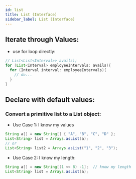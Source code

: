 ```yaml
---
id: list
title: List (Interface)
sidebar_label: List (Interface)
---
```


## Iterate through Values:
- use for loop directly:

```java
// List<List<Interval>> avails);
for (List<Interval> employeeIntervals: avails){
  for (Interval interval: employeeIntervals){
    // do...
  }
}
```

## Declare with default values:

### Convert a primitive list to a List object:

- Use Case 1: I know my values

```java
String a[] = new String[] { "A", "B", "C", "D" }; 
List<String> list = Arrays.asList(a); 
// or
List<String> list2 = Arrays.asList("1", "2", "3");
```

- Use Case 2: I know my length:

```java
String a[] = new String[(1 << 8) -1];  // know my length
List<String> list = Arrays.asList(a); 
```
